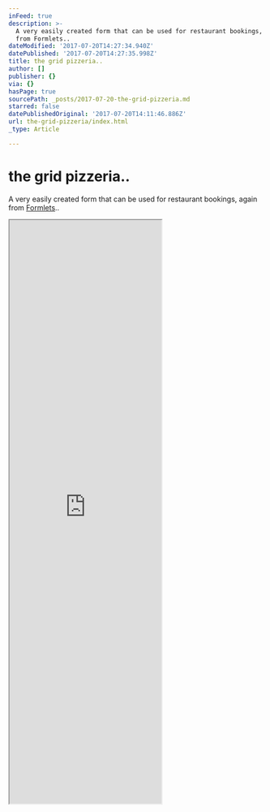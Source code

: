 ```yaml
---
inFeed: true
description: >-
  A very easily created form that can be used for restaurant bookings, again
  from Formlets..
dateModified: '2017-07-20T14:27:34.940Z'
datePublished: '2017-07-20T14:27:35.998Z'
title: the grid pizzeria..
author: []
publisher: {}
via: {}
hasPage: true
sourcePath: _posts/2017-07-20-the-grid-pizzeria.md
starred: false
datePublishedOriginal: '2017-07-20T14:11:46.886Z'
url: the-grid-pizzeria/index.html
_type: Article

---
```

# the grid pizzeria..

A very easily created form that can be used for restaurant bookings, again from [Formlets][0]..

<iframe src="https://the-grid.github.io/ed-userhtml/?g=eJw1y0EKwjAQheGrhAHdaRJXVjp1Uyy4cuEF2mZqQg0pk1GvrzS4_N7jr8PEfSQVHMKUOD5J8q5soDKPCF5kySet_-9-THFF1tJXt-rYXYfLvQtubvW5lCj8ou0bLajVQ2JHjGBAfYITj2CN2YDyFB5efrIHA02tS918Af6-MVA" height="1150" style=""></iframe>



[0]: https://formlets.com/?ref=gridtalk